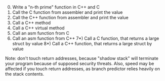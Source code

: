 0) Write a "n-th prime" function in C++ and C
1) Call the C function from assembler and print the value
2) Call the C++ function from assembler and print the value
3) Call a C++ method
4) Call a C++ virtual method
5) Call an asm function from C
6) Call an asm function from C++
7*) Call a C function, that returns a large struct by value
8*) Call a C++ function, that returns a large struct by value

Note: don't touch return addresses, because "shadow stack" will terminate your
program because of supposed security threats.
Also, speed may be affected if you touch return addresses, as branch predictor
relies heavily on the stack contents.
